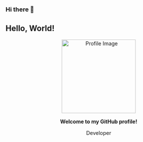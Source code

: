 ### Hi there 👋

## Hello, World!


<!-- HTML with inline CSS -->
<p align="center">
  <img src="https://your-image-url.com/your-image.jpg" alt="Profile Image" width="200"/>
</p>

<p align="center">
  <b>Welcome to my GitHub profile!</b>
</p>

<p align="center" id="developer-label" style="animation: fadeInOut 3s infinite;">
  Developer
</p>

<!-- CSS for the animation -->
<style>
  @keyframes fadeInOut {
    0%, 100% {
      opacity: 1;
    }
    50% {
      opacity: 0.5;
    }
  }

  #developer-label {
    animation: fadeInOut 3s infinite;
  }
</style>
